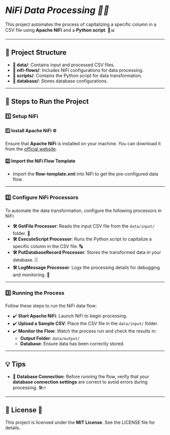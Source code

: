 # *NiFi Data Processing 📝🔄*

This project automates the process of capitalizing a specific column in a CSV file using **Apache NiFi** and a **Python script**. 🐍📊

---

## 📂 Project Structure

- **📁 data/**: Contains input and processed CSV files.
- **📁 nifi-flows/**: Includes NiFi configurations for data processing.
- **📁 scripts/**: Contains the Python script for data transformation.
- **📁 database/**: Stores database configurations.

---

## 🚀 Steps to Run the Project

### 1️⃣ Setup NiFi

#### 1️⃣ Install Apache NiFi ⚙️

Ensure that **Apache NiFi** is installed on your machine. You can download it from the [official website](https://nifi.apache.org/download.html).

#### 2️⃣ Import the NiFi Flow Template

- Import the **flow-template.xml** into NiFi to get the pre-configured data flow.

---

### 2️⃣ Configure NiFi Processors

To automate the data transformation, configure the following processors in NiFi:

- **🛠️ GetFile Processor**: Reads the input CSV file from the `data/input/` folder. 📂
- **🛠️ ExecuteScript Processor**: Runs the Python script to capitalize a specific column in the CSV file. 🔠
- **🛠️ PutDatabaseRecord Processor**: Stores the transformed data in your database. 🗄️
- **🛠️ LogMessage Processor**: Logs the processing details for debugging and monitoring. 📝

---

### 3️⃣ Running the Process

Follow these steps to run the NiFi data flow:

- ✔️ **Start Apache NiFi**: Launch NiFi to begin processing.
- ✔️ **Upload a Sample CSV**: Place the CSV file in the `data/input/` folder.
- ✔️ **Monitor the Flow**: Watch the process run and check the results in:
    - **Output Folder**: `data/output/`
    - **Database**: Ensure data has been correctly stored.

---

## 💡 Tips

- 🔧 **Database Connection**: Before running the flow, verify that your **database connection settings** are correct to avoid errors during processing. 🛠️🔥

---

## 📄 License 📝

This project is licensed under the **MIT License**. See the LICENSE file for details.
